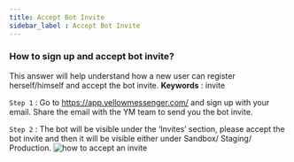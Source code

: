 ```yaml
---
title: Accept Bot Invite
sidebar_label : Accept Bot Invite
---
```


### How to sign up and accept bot invite? 

This answer will help understand how a new user can register herself/himself and accept the bot invite. 
**Keywords** : invite

`Step 1` : Go to https://app.yellowmessenger.com/ and sign up with your email. Share the email with the YM team to send you the bot invite. 

`Step 2` : The bot will be visible under the ‘Invites’ section, please accept the bot invite and then it will be visible either under Sandbox/ Staging/ Production.
![how to accept an invite](https://cdn.yellowmessenger.com/49qIzUz6f0tO1615527001108.gif)